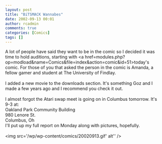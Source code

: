 ```yaml
---
layout: post
title: "BiTSMACK Wannabes"
date: 2002-09-13 00:01
author: rcadmin
comments: true
categories: [Comics]
tags: []
---
```

A lot of people have said they want to be in the comic so I decided it was time to hold auditions, starting with <a href=modules.php?op=modload&name=Comics&file=index&action=comic&id=51>today's comic.</a> For those of you that asked the person in the comic is Amanda, a fellow gamer and student at The University of Findlay.
<br />
<br />
I added a new movie to the downloads section. It's something Goz and I made a few years ago and I recommend you check it out.
<br />
<br />
I almost forgot the Atari swap meet is going on in Columbus tomorrow. It's 9-3 at:
<br />
Oakland Park Community Building
<br />
980 Lenore St. 
<br />
Columbus, Oh
<br />
I'll put up my full report on Monday along with pictures, hopefully.<br /><br /><!--more--><img src='/wp/wp-content/comics/20020913.gif' alt'' />
